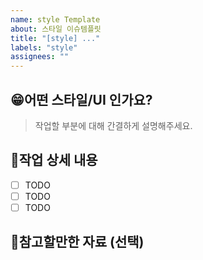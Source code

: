 ```yaml
---
name: style Template
about: 스타일 이슈템플릿
title: "[style] ..."
labels: "style"
assignees: ""
---
```


## 😁어떤 스타일/UI 인가요?

> 작업할 부분에 대해 간결하게 설명해주세요.

## 📝작업 상세 내용

- [ ] TODO
- [ ] TODO
- [ ] TODO

## 📄참고할만한 자료 (선택)
